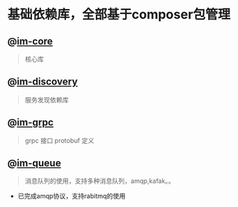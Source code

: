 基础依赖库，全部基于composer包管理
==============

## @[im-core](./im-core)
> 核心库

## @[im-discovery](./im-discovery)
> 服务发现依赖库

## @[im-grpc](./im-grpc)
> grpc 接口 protobuf 定义

## @[im-queue](./im-quque)
> 消息队列的使用，支持多种消息队列，amqp,kafak。。
- 已完成amqp协议，支持rabitmq的使用


